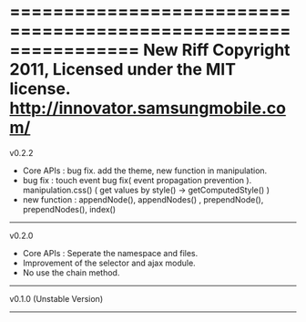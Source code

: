 ================================================================
New Riff 
Copyright 2011, Licensed under the MIT license.
http://innovator.samsungmobile.com/
================================================================

v0.2.2

- Core APIs : bug fix. add the theme, new function in manipulation. 
- bug fix : touch event bug fix( event propagation prevention ). manipulation.css() ( get values by style() -> getComputedStyle() )
- new function : appendNode(), appendNodes() , prependNode(), prependNodes(), index() 

----------------------------------------------------------------

v0.2.0


- Core APIs : Seperate the namespace and files.
- Improvement of the selector and ajax module.
- No use the chain method.


----------------------------------------------------------------

v0.1.0 (Unstable Version)

----------------------------------------------------------------
